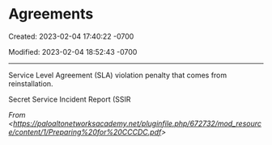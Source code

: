 # Agreements

Created: 2023-02-04 17:40:22 -0700

Modified: 2023-02-04 18:52:43 -0700

---

Service Level Agreement (SLA) violation penalty that comes from reinstallation.







Secret Service Incident Report (SSIR



*From <<https://paloaltonetworksacademy.net/pluginfile.php/672732/mod_resource/content/1/Preparing%20for%20CCCDC.pdf>>*




